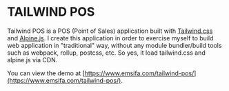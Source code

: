 TAILWIND POS
============



Tailwind POS is a POS (Point of Sales) application built with [Tailwind.css](https://tailwindcss.com) and [Alpine.js](https://github.com/DeenRamah/tailwind-pos-main). I create this application in order to exercise myself to build web application in "traditional" way, without any module bundler/build tools such as webpack, rollup, postcss, etc. So yes, it load tailwind.css and alpine.js via CDN.

You can view the demo at [https://www.emsifa.com/tailwind-pos/](https://www.emsifa.com/tailwind-pos/).
